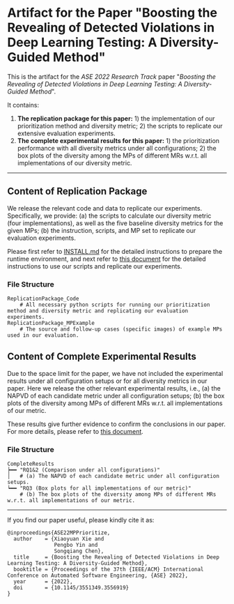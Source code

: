 # **Artifact for the Paper "Boosting the Revealing of Detected Violations in Deep Learning Testing: A Diversity-Guided Method"**

This is the artifact for the *ASE 2022 Research Track* paper "*Boosting the Revealing of Detected Violations in Deep Learning Testing: A Diversity-Guided Method*".

It contains:

1. **The replication package for this paper:** 1) the implementation of our prioritization method and diversity metric; 2) the scripts to replicate our extensive evaluation experiments.
2. **The complete experimental results for this paper:** 1) the prioritization performance with all diversity metrics under all configurations; 2) the box plots of the diversity among the MPs of different MRs w.r.t. all implementations of our diversity metric.


------


## Content of Replication Package

We release the relevant code and data to replicate our experiments. Specifically, we provide: (a) the scripts to calculate our diversity metric (four implementations), as well as the five baseline diversity metrics for the given MPs; (b) the instruction, scripts, and MP set to replicate our evaluation experiments. 

Please first refer to [INSTALL.md](INSTALL.md) for the detailed instructions to prepare the runtime environment, and next refer to [this document](ReplicationPackage_Code/README.md) for the detailed instructions to use our scripts and replicate our experiments.

### File Structure

```
ReplicationPackage_Code
    # All necessary python scripts for running our prioritization method and diversity metric and replicating our evaluation experiments.
ReplicationPackage_MPExample
    # The source and follow-up cases (specific images) of example MPs used in our evaluation.
```


## Content of Complete Experimental Results

Due to the space limit for the paper, we have not included the experimental results under all configuration setups or for all diversity metrics in our paper. Here we release the other relevant experimental results, i.e., (a) the NAPVD of each candidate metric under all configuration setups; (b) the box plots of the diversity among MPs of different MRs w.r.t. all implementations of our metric.

These results give further evidence to confirm the conclusions in our paper. For more details, please refer to [this document](CompleteResults/README.md).


### File Structure

```
CompleteResults
┝━━ "RQ1&2 (Comparison under all configurations)"
│   # (a) The NAPVD of each candidate metric under all configuration setups.
┕━━ "RQ3 (Box plots for all implementations of our metric)"
    # (b) The box plots of the diversity among MPs of different MRs w.r.t. all implementations of our metric.
```

------

If you find our paper useful, please kindly cite it as:
```
@inproceedings{ASE22MPPrioritize,
  author    = {Xiaoyuan Xie and
               Pengbo Yin and
               Songqiang Chen},
  title     = {Boosting the Revealing of Detected Violations in Deep Learning Testing: A Diversity-Guided Method},
  booktitle = {Proceedings of the 37th {IEEE/ACM} International Conference on Automated Software Engineering, {ASE} 2022},
  year      = {2022},
  doi       = {10.1145/3551349.3556919}
}
```